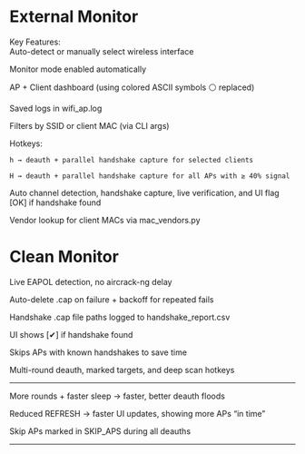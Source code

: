 # External Monitor  
  
Key Features:  
Auto-detect or manually select wireless interface

Monitor mode enabled automatically

AP + Client dashboard (using colored ASCII symbols ⚪ replaced)

Saved logs in wifi_ap.log

Filters by SSID or client MAC (via CLI args)

Hotkeys:

    h → deauth + parallel handshake capture for selected clients

    H → deauth + parallel handshake capture for all APs with ≥ 40% signal

Auto channel detection, handshake capture, live verification, and UI flag [OK] if handshake found

Vendor lookup for client MACs via mac_vendors.py

# Clean Monitor

Live EAPOL detection, no aircrack-ng delay

Auto-delete .cap on failure + backoff for repeated fails

Handshake .cap file paths logged to handshake_report.csv

UI shows [✔] if handshake found

Skips APs with known handshakes to save time

Multi-round deauth, marked targets, and deep scan hotkeys

----------------------------------

More rounds + faster sleep → faster, better deauth floods

Reduced REFRESH → faster UI updates, showing more APs “in time”

Skip APs marked in SKIP_APS during all deauths

-----------------------------------